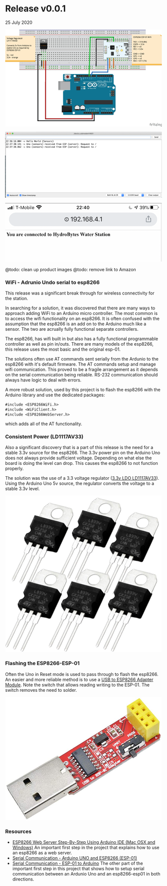 # Release v0.0.1
25 July 2020

![HydroBytes v0-0-2-schematic](https://raw.githubusercontent.com/deezone/HydroBytes-waterManagement/master/resources/sketch-v0-0-1-900.jpg)

![SerialTerminal](https://raw.githubusercontent.com/deezone/HydroBytes-waterManagement/master/resources/serialTerminal-00-00-01.png)

![MobileClientRootRequest](https://raw.githubusercontent.com/deezone/HydroBytes-waterManagement/master/resources/mobileRootRequest.png)

@todo: clean up product images
@todo: remove link to Amazon

### WiFi - Adrunio Undo serial to esp8266

This release was a significant break through for wireless connectivity for the station.

In searching for a solution, it was discovered that there are many ways to approach adding WiFi to an Arduino micro controller. The most common is to access the wifi functionality on an esp8266. It is often confused with the assumption that the esp8266 is an add on to the Arduino much like a sensor. The two are acrually fully functional separate controllers. 

The esp8266, has wifi built in but also has a fully functional programmable controller as well as pin in/outs. There are many models of the esp8266, this release uses the most basic and the original esp-01.

The solutions often use AT commands sent serially from the Ardunio to the esp8266 with it's default firmware. The AT commands setup and manage wifi communication. This proved to be a fragile arrangement as it depends on the serial communication being reliable. RS-232 communication should always have logic to deal with errors.

A more robust solution, used by this project is to flash the esp8266 with the Arduino library and use the dedicated packages:
```
#include <ESP8266WiFi.h>
#include <WiFiClient.h>
#include <ESP8266WebServer.h>
```
which adds all of the AT functionality.

### Consistent Power (LD1117AV33)

Also a significant discovery that is a part of this release is the need for a stable 3.3v source for the esp8266. The 3.3v power pin on the Arduino Uno does not always provide sufficient voltage. Depending on what else the board is doing the level can drop. This causes the esp8266 to not function properly.

The solution was the use of a 3.3 voltage regulator ([3.3v LDO LD1117AV33](https://www.amazon.com/10PCS-LD1117V33-LD1117-LD1117AV33-TO220/dp/B07L87F878)). Using the Arduino Uno 5v source, the regulator converts the voltage to a stable 3.3v level.

![LD1117V33](https://raw.githubusercontent.com/deezone/HydroBytes-waterManagement/master/resources/LD1117V33.jpg)

### Flashing the ESP8266-ESP-01

Often the Uno in Reset mode is used to pass through to flash the esp8266. An easier and more reliable method is to use a [USB to ESP8266 Adapter Module](https://www.amazon.com/Wireless-ESP8266-Adapter-ESP-01S-Transceiver/dp/B07NWD1TQM). Note the switch that allows reading writing to the ESP-01. The switch removes the need to solder.

![USB to ESP8266 Adapter Module](https://raw.githubusercontent.com/deezone/HydroBytes-waterManagement/master/resources/USBtoESP8266AdapterModule.jpg)

### Resources
- [ESP8266 Web Server Step-By-Step Using Arduino IDE (Mac OSX and Windows)](https://www.youtube.com/watch?v=m2fEXhl70OY)
An important first step in the project that explains how to use an esp8266 as a web server.
- [Serial Communication - Arduino UNO and ESP8266 (ESP-01)](https://www.youtube.com/watch?v=ji71cHaGW8w)
- [Serial Communication - ESP-01 to Arduino](https://www.youtube.com/watch?v=iRmfnfAZRe4)
The other part of the important first step in this project that shows how to setup serial communication between an Ardunio Uno and an esp8266-esp01 in both directions.